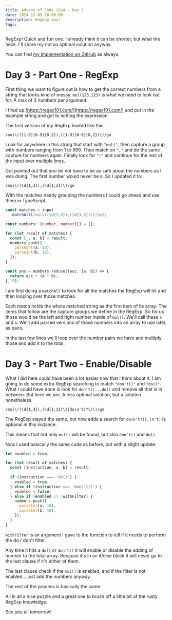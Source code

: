 ```yaml
---
title: Advent of Code 2024 - Day 3
date: 2024-12-03 16:00:00
description: RegExp day!
tags:
---
```

RegExp! Quick and fun one. I already think it can be shorter, but what the heck. I'll share my not so optimal solution anyway.

You can find [my implementation on GitHub](https://github.com/Gaya/aoc-2024/tree/main/src/03-mull-it-over) as always.

# Day 3 - Part One - RegExp

First thing we want to figure out is how to get the correct numbers from a string that looks kind of messy. `mul(123,123)` is what we need to look out for. A max of 3 numbers per argument.

I fired up [https://regex101.com/](https://regex101.com/) and put in the example string and got to writing the expression.

The first version of my RegExp looked like this:

```regexp
/mul\(([1-9][0-9]{0,2}),([1-9][0-9]{0,2})\)/gm
```

Look for anywhere in this string that start with `"mul("`, then capture a group with numbers ranging from 1 to 999. Then match on `","` and do the same capture for numbers again. Finally look for `")"` and continue for the rest of the input over multiple lines.

Got pointed out that you do not have to be as safe about the numbers as I was doing. The first number would never be `0`. So I updated it to:

```regexp
/mul\((\d{1,3}),(\d{1,3})\)/gm
```

With the matches neatly grouping the numbers I could go ahead and use them in TypeScript.

```typescript
const matches = input
  .matchAll(/mul\((\d{1,3}),(\d{1,3})\)/gm);

const numbers: [number, number][] = [];

for (let result of matches) {
  const [_, a, b] = result;
  numbers.push([
    parseInt(a, 10), 
    parseInt(b, 10),
  ]);
}

const ans = numbers.reduce((acc, [a, b]) => {
  return acc + (a * b);
}, 0);
```

I am first doing a `matchAll` to look for all the matches the RegExp will hit and then looping over those matches.

Each match holds the whole matched string as the first item of its array. The items that follow are the capture groups we define in the RegExp. So for us those would be the left and right number inside of `mul()`. We'll call these `a` and `b`.
We'll add parsed versions of those numbers into an array to use later, as pairs.

In the last few lines we'll loop over the number pairs we have and multiply those and add it to the total.

# Day 3 - Part Two - Enable/Disable

What I did here could have been a lot easier now that I think about it. I am going to do some extra RegExp searching to match `"don't()"` and `"do()"`. What I could have done is look for `don't()...do()` and remove all that is in between. But here we are. A less optimal solution, but a solution nonetheless.

```regexp
/mul\((\d{1,3}),(\d{1,3})\)|do(n't)?\(\)/gm
```

The RegExp stayed the same, but now adds a search for `do(n't)()`. `(n't)` is optional in this instance.

This means that not only `mul()` will be found, but also `don't()` and `do()`.

Now I used basically the same code as before, but with a slight update:

```typescript
let enabled = true;

for (let result of matches) {
  const [instruction, a, b] = result;
    
  if (instruction === 'do()') {
    enabled = true;
  } else if (instruction === 'don\'t()') {
    enabled = false;
  } else if (enabled || !withFilter) {
    numbers.push([
      parseInt(a, 10), 
      parseInt(b, 10),
    ]);
  }
}
```

`withFilter` is an argument I gave to the function to tell if it needs to perform the do / don't filter.

Any time it hits a `do()` or `don't()` it will enable or disable the adding of number to the total array. Because it's in an if/else block it will never go to the last clause if it's either of them.

The last clause check if the `mul()` is enabled, and if the filter is not enabled... just add the numbers anyway.

The rest of the process is basically the same.

All in all a nice puzzle and a great one to brush off a little bit of the rusty RegExp knowledge.

See you all tomorrow!
